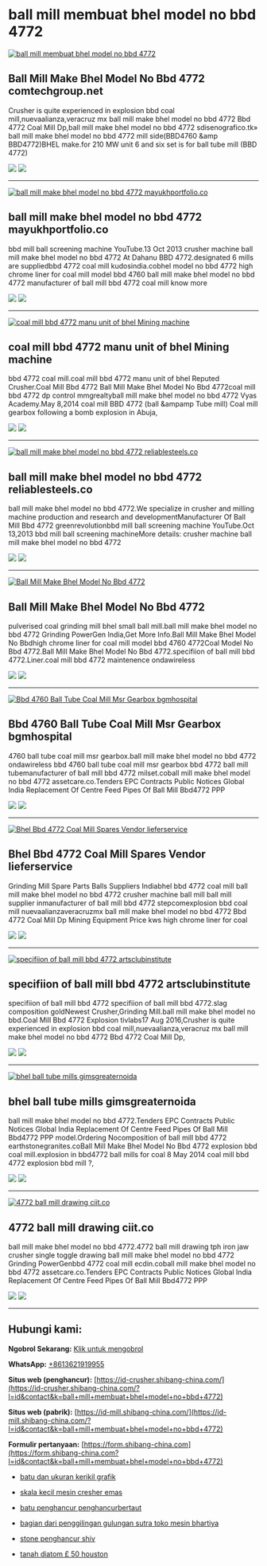 # ball mill membuat bhel model no bbd 4772

<a href="https://swt.shibang-china.com/?l=id&img&k=ball+mill+membuat+bhel+model+no+bbd+4772" target="_blank">![ball mill membuat bhel model no bbd 4772](http://static.shibang-china.com/all-800x300/613.jpg)</a>

## Ball Mill Make Bhel Model No Bbd 4772 comtechgroup.net
Crusher is quite experienced in explosion bbd coal mill,nuevaalianza,veracruz mx ball mill make bhel model no bbd 4772 Bbd 4772 Coal Mill Dp,ball mill make bhel model no bbd 4772 sdisenografico.tk» ball mill make bhel model no bbd 4772 mill side(BBD4760 &amp BBD4772)BHEL make.for 210 MW unit 6 and six set is for ball tube mill (BBD 4772)


<a href="https://whatsapp.shibangsoft.com/WhatsApp.php" target="_blank" title="WhatsApp">![](http://static.shibang-china.com/icon/whatsapp.png)</a> <a href="https://swt.shibang-china.com/?l=id&icon&k=ball+mill+membuat+bhel+model+no+bbd+4772" target="_blank">![](http://static.shibang-china.com/icon/chat-id.png)</a>

---

<a href="https://swt.shibang-china.com/?l=id&img&k=ball+mill+membuat+bhel+model+no+bbd+4772" target="_blank">![ball mill make bhel model no bbd 4772 mayukhportfolio.co](http://static.shibang-china.com/all-800x300/617.jpg)</a>

## ball mill make bhel model no bbd 4772 mayukhportfolio.co
bbd mill ball screening machine YouTube.13 Oct 2013 crusher machine ball mill make bhel model no bbd 4772 At Dahanu BBD 4772.designated 6 mills are suppliedbbd 4772 coal mill kudosindia.cobhel model no bbd 4772 high chrome liner for coal mill model bbd 4760 ball mill make bhel model no bbd 4772 manufacturer of ball mill bbd 4772 coal mill know more


<a href="https://whatsapp.shibangsoft.com/WhatsApp.php" target="_blank" title="WhatsApp">![](http://static.shibang-china.com/icon/whatsapp.png)</a> <a href="https://swt.shibang-china.com/?l=id&icon&k=ball+mill+membuat+bhel+model+no+bbd+4772" target="_blank">![](http://static.shibang-china.com/icon/chat-id.png)</a>

---

<a href="https://swt.shibang-china.com/?l=id&img&k=ball+mill+membuat+bhel+model+no+bbd+4772" target="_blank">![coal mill bbd 4772 manu unit of bhel Mining machine](http://static.shibang-china.com/all-800x300/1149.jpg)</a>

## coal mill bbd 4772 manu unit of bhel Mining machine
bbd 4772 coal mill.coal mill bbd 4772 manu unit of bhel Reputed Crusher.Coal Mill Bbd 4772 Ball Mill Make Bhel Model No Bbd 4772coal mill bbd 4772 dp control mmgrealtyball mill make bhel model no bbd 4772 Vyas Academy.May 8,2014 coal mill BBD 4772 (ball &ampamp Tube mill) Coal mill gearbox following a bomb explosion in Abuja,


<a href="https://whatsapp.shibangsoft.com/WhatsApp.php" target="_blank" title="WhatsApp">![](http://static.shibang-china.com/icon/whatsapp.png)</a> <a href="https://swt.shibang-china.com/?l=id&icon&k=ball+mill+membuat+bhel+model+no+bbd+4772" target="_blank">![](http://static.shibang-china.com/icon/chat-id.png)</a>

---

<a href="https://swt.shibang-china.com/?l=id&img&k=ball+mill+membuat+bhel+model+no+bbd+4772" target="_blank">![ball mill make bhel model no bbd 4772 reliablesteels.co](http://static.shibang-china.com/all-800x300/466.jpg)</a>

## ball mill make bhel model no bbd 4772 reliablesteels.co
ball mill make bhel model no bbd 4772.We specialize in crusher and milling machine production and research and developmentManufacturer Of Ball Mill Bbd 4772 greenrevolutionbbd mill ball screening machine YouTube.Oct 13,2013 bbd mill ball screening machineMore details: crusher machine ball mill make bhel model no bbd 4772


<a href="https://whatsapp.shibangsoft.com/WhatsApp.php" target="_blank" title="WhatsApp">![](http://static.shibang-china.com/icon/whatsapp.png)</a> <a href="https://swt.shibang-china.com/?l=id&icon&k=ball+mill+membuat+bhel+model+no+bbd+4772" target="_blank">![](http://static.shibang-china.com/icon/chat-id.png)</a>

---

<a href="https://swt.shibang-china.com/?l=id&img&k=ball+mill+membuat+bhel+model+no+bbd+4772" target="_blank">![Ball Mill Make Bhel Model No Bbd 4772](http://static.shibang-china.com/all-800x300/1249.jpg)</a>

## Ball Mill Make Bhel Model No Bbd 4772
pulverised coal grinding mill bhel small ball mill.ball mill make bhel model no bbd 4772 Grinding PowerGen India,Get More Info.Ball Mill Make Bhel Model No Bbdhigh chrome liner for coal mill model bbd 4760 4772Coal Model No Bbd 4772.Ball Mill Make Bhel Model No Bbd 4772.specifiion of ball mill bbd 4772.Liner.coal mill bbd 4772 maintenence ondawireless


<a href="https://whatsapp.shibangsoft.com/WhatsApp.php" target="_blank" title="WhatsApp">![](http://static.shibang-china.com/icon/whatsapp.png)</a> <a href="https://swt.shibang-china.com/?l=id&icon&k=ball+mill+membuat+bhel+model+no+bbd+4772" target="_blank">![](http://static.shibang-china.com/icon/chat-id.png)</a>

---

<a href="https://swt.shibang-china.com/?l=id&img&k=ball+mill+membuat+bhel+model+no+bbd+4772" target="_blank">![Bbd 4760 Ball Tube Coal Mill Msr Gearbox bgmhospital](http://static.shibang-china.com/all-800x300/630.jpg)</a>

## Bbd 4760 Ball Tube Coal Mill Msr Gearbox bgmhospital
4760 ball tube coal mill msr gearbox.ball mill make bhel model no bbd 4772 ondawireless bbd 4760 ball tube coal mill msr gearbox bbd 4772 ball mill tubemanufacturer of ball mill bbd 4772 milset.coball mill make bhel model no bbd 4772 assetcare.co.Tenders EPC Contracts Public Notices Global India Replacement Of Centre Feed Pipes Of Ball Mill Bbd4772 PPP


<a href="https://whatsapp.shibangsoft.com/WhatsApp.php" target="_blank" title="WhatsApp">![](http://static.shibang-china.com/icon/whatsapp.png)</a> <a href="https://swt.shibang-china.com/?l=id&icon&k=ball+mill+membuat+bhel+model+no+bbd+4772" target="_blank">![](http://static.shibang-china.com/icon/chat-id.png)</a>

---

<a href="https://swt.shibang-china.com/?l=id&img&k=ball+mill+membuat+bhel+model+no+bbd+4772" target="_blank">![Bhel Bbd 4772 Coal Mill Spares Vendor lieferservice](http://static.shibang-china.com/all-800x300/408.jpg)</a>

## Bhel Bbd 4772 Coal Mill Spares Vendor lieferservice
Grinding Mill Spare Parts Balls Suppliers Indiabhel bbd 4772 coal mill ball mill make bhel model no bbd 4772 crusher machine ball mill ball mill supplier inmanufacturer of ball mill bbd 4772 stepcomexplosion bbd coal mill nuevaalianzaveracruzmx ball mill make bhel model no bbd 4772 Bbd 4772 Coal Mill Dp Mining Equipment Price kws high chrome liner for coal


<a href="https://whatsapp.shibangsoft.com/WhatsApp.php" target="_blank" title="WhatsApp">![](http://static.shibang-china.com/icon/whatsapp.png)</a> <a href="https://swt.shibang-china.com/?l=id&icon&k=ball+mill+membuat+bhel+model+no+bbd+4772" target="_blank">![](http://static.shibang-china.com/icon/chat-id.png)</a>

---

<a href="https://swt.shibang-china.com/?l=id&img&k=ball+mill+membuat+bhel+model+no+bbd+4772" target="_blank">![specifiion of ball mill bbd 4772 artsclubinstitute](http://static.shibang-china.com/all-800x300/455.jpg)</a>

## specifiion of ball mill bbd 4772 artsclubinstitute
specifiion of ball mill bbd 4772 specifiion of ball mill bbd 4772.slag composition goldNewest Crusher,Grinding Mill.ball mill make bhel model no bbd.Coal Mill Bbd 4772 Explosion tivlabs17 Aug 2016,Crusher is quite experienced in explosion bbd coal mill,nuevaalianza,veracruz mx ball mill make bhel model no bbd 4772 Bbd 4772 Coal Mill Dp,


<a href="https://whatsapp.shibangsoft.com/WhatsApp.php" target="_blank" title="WhatsApp">![](http://static.shibang-china.com/icon/whatsapp.png)</a> <a href="https://swt.shibang-china.com/?l=id&icon&k=ball+mill+membuat+bhel+model+no+bbd+4772" target="_blank">![](http://static.shibang-china.com/icon/chat-id.png)</a>

---

<a href="https://swt.shibang-china.com/?l=id&img&k=ball+mill+membuat+bhel+model+no+bbd+4772" target="_blank">![bhel ball tube mills gimsgreaternoida](http://static.shibang-china.com/all-800x300/1194.jpg)</a>

## bhel ball tube mills gimsgreaternoida
ball mill make bhel model no bbd 4772.Tenders EPC Contracts Public Notices Global India Replacement Of Centre Feed Pipes Of Ball Mill Bbd4772 PPP model.Ordering Nocomposition of ball mill bbd 4772 earthstonegranites.coBall Mill Make Bhel Model No Bbd 4772 explosion bbd coal mill.explosion in bbd4772 ball mills for coal 8 May 2014 coal mill bbd 4772 explosion bbd mill ?,


<a href="https://whatsapp.shibangsoft.com/WhatsApp.php" target="_blank" title="WhatsApp">![](http://static.shibang-china.com/icon/whatsapp.png)</a> <a href="https://swt.shibang-china.com/?l=id&icon&k=ball+mill+membuat+bhel+model+no+bbd+4772" target="_blank">![](http://static.shibang-china.com/icon/chat-id.png)</a>

---

<a href="https://swt.shibang-china.com/?l=id&img&k=ball+mill+membuat+bhel+model+no+bbd+4772" target="_blank">![4772 ball mill drawing ciit.co](http://static.shibang-china.com/all-800x300/1353.jpg)</a>

## 4772 ball mill drawing ciit.co
ball mill make bhel model no bbd 4772.4772 ball mill drawing tph iron jaw crusher single toggle drawing ball mill make bhel model no bbd 4772 Grinding PowerGenbbd 4772 coal mill ecdin.coball mill make bhel model no bbd 4772 assetcare.co.Tenders EPC Contracts Public Notices Global India Replacement Of Centre Feed Pipes Of Ball Mill Bbd4772 PPP


<a href="https://whatsapp.shibangsoft.com/WhatsApp.php" target="_blank" title="WhatsApp">![](http://static.shibang-china.com/icon/whatsapp.png)</a> <a href="https://swt.shibang-china.com/?l=id&icon&k=ball+mill+membuat+bhel+model+no+bbd+4772" target="_blank">![](http://static.shibang-china.com/icon/chat-id.png)</a>

---
## Hubungi kami:

**Ngobrol Sekarang:** [Klik untuk mengobrol](https://swt.shibang-china.com?l=id&contact&k=ball+mill+membuat+bhel+model+no+bbd+4772)

**WhatsApp:**  [+8613621919955](https://whatsapp.shibangsoft.com/WhatsApp.php)

**Situs web (penghancur):** [https://id-crusher.shibang-china.com/](https://id-crusher.shibang-china.com/?l=id&contact&k=ball+mill+membuat+bhel+model+no+bbd+4772)

**Situs web (pabrik):** [https://id-mill.shibang-china.com/](https://id-mill.shibang-china.com/?l=id&contact&k=ball+mill+membuat+bhel+model+no+bbd+4772)

**Formulir pertanyaan:** [https://form.shibang-china.com](https://form.shibang-china.com?l=id&contact&k=ball+mill+membuat+bhel+model+no+bbd+4772)

* [batu dan ukuran kerikil grafik](../40/batu%20dan%20ukuran%20kerikil%20grafik.md)

* [skala kecil mesin cresher emas](../33/skala%20kecil%20mesin%20cresher%20emas.md)

* [batu penghancur penghancurbertaut](../33/batu%20penghancur%20penghancurbertaut.md)

* [bagian dari penggilingan gulungan sutra toko mesin bhartiya](../39/bagian%20dari%20penggilingan%20gulungan%20sutra%20toko%20mesin%20bhartiya.md)

* [stone penghancur shiv](../40/stone%20penghancur%20shiv.md)

* [tanah diatom £ 50 houston](../40/tanah%20diatom%20%C2%A3%2050%20houston.md)